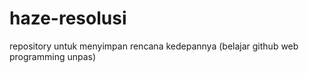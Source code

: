 # haze-resolusi
repository untuk menyimpan rencana kedepannya
(belajar github web programming unpas)
